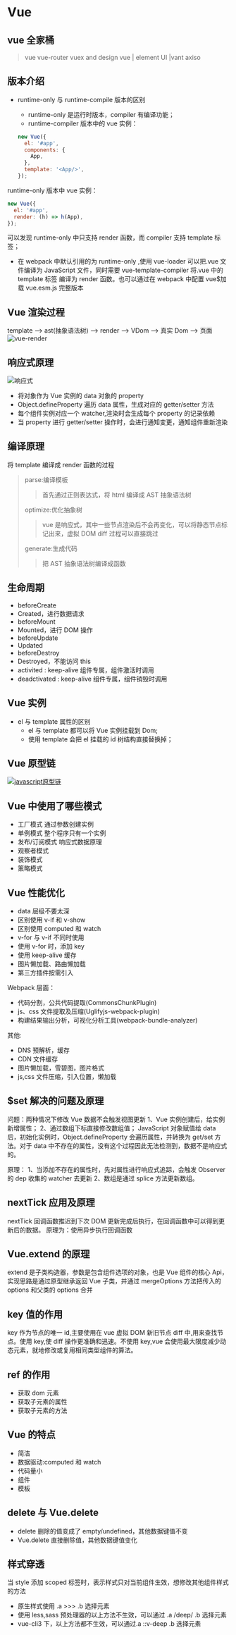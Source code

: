 <!--
 * @Author: your name
 * @Date: 2020-02-27 09:19:45
 * @LastEditTime: 2021-08-24 14:59:54
 * @LastEditors: Please set LastEditors
 * @Description: In User Settings Edit
 * @FilePath: \vue-note\Vue.md
 -->

# Vue

## vue 全家桶

> vue
> vue-router
> vuex
> and design vue | element UI |vant
> axiso

## 版本介绍

- runtime-only 与 runtime-compile 版本的区别

  - runtime-only 是运行时版本，compiler 有编译功能；
  - runtime-compiler 版本中的 vue 实例：

  ```javascript
  new Vue({
    el: '#app',
    components: {
      App,
    },
    template: '<App/>',
  });
  ```

runtime-only 版本中 vue 实例：

```javascript
new Vue({
  el: '#app',
  render: (h) => h(App),
});
```

可以发现 runtime-only 中只支持 render 函数，而 compiler 支持 template 标签；

- 在 webpack 中默认引用的为 runtime-only ,使用 vue-loader 可以把.vue 文件编译为 JavaScript 文件，同时需要 vue-template-compiler 将.vue 中的 template 标签 编译为 render 函数。也可以通过在 webpack 中配置 vue\$加载 vue.esm.js 完整版本

## Vue 渲染过程

template --> ast(抽象语法树) --> render --> VDom --> 真实 Dom --> 页面
![vue-render](./../img/vue-render.png)

## 响应式原理

![响应式](./../img/response.png)

- 将对象作为 Vue 实例的 data 对象的 property
- Object.defineProperty 遍历 data 属性，生成对应的 getter/setter 方法
- 每个组件实例对应一个 watcher,渲染时会生成每个 property 的记录依赖
- 当 property 进行 getter/setter 操作时，会进行通知变更，通知组件重新渲染

## 编译原理

将 template 编译成 render 函数的过程

> parse:编译模板
>
> > 首先通过正则表达式，将 html 编译成 AST 抽象语法树
>
> optimize:优化抽象树
>
> > vue 是响应式，其中一些节点渲染后不会再变化，可以将静态节点标记出来，虚拟 DOM diff 过程可以直接跳过
>
> generate:生成代码
>
> > 把 AST 抽象语法树编译成函数

## 生命周期

- beforeCreate
- Created，进行数据请求
- beforeMount
- Mounted，进行 DOM 操作
- beforeUpdate
- Updated
- beforeDestroy
- Destroyed，不能访问 this
- activited : keep-alive 组件专属，组件激活时调用
- deadctivated : keep-alive 组件专属，组件销毁时调用

## Vue 实例

- el 与 template 属性的区别
  - el 与 template 都可以将 Vue 实例挂载到 Dom;
  - 使用 template 会把 el 挂载的 id 树结构直接替换掉；

## Vue 原型链

[![javascript原型链](./../img/proto.png)](https://segmentfault.com/a/1190000021232132)

## Vue 中使用了哪些模式

- 工厂模式 通过参数创建实例
- 单例模式 整个程序只有一个实例
- 发布/订阅模式 响应式数据原理
- 观察者模式
- 装饰模式
- 策略模式

## Vue 性能优化

- data 层级不要太深
- 区别使用 v-if 和 v-show
- 区别使用 computed 和 watch
- v-for 与 v-if 不同时使用
- 使用 v-for 时，添加 key
- 使用 keep-alive 缓存
- 图片懒加载、路由懒加载
- 第三方插件按需引入

Webpack 层面：

- 代码分割，公共代码提取(CommonsChunkPlugin)
- js、css 文件提取及压缩(Uglifyjs-webpack-plugin)
- 构建结果输出分析，可视化分析工具(webpack-bundle-analyzer)

其他:

- DNS 预解析，缓存
- CDN 文件缓存
- 图片懒加载，雪碧图，图片格式
- js,css 文件压缩，引入位置，懒加载

## $set 解决的问题及原理

问题：两种情况下修改 Vue 数据不会触发视图更新
1、Vue 实例创建后，给实例新增属性；
2、通过数组下标直接修改数组值；
JavaScript 对象赋值给 data 后，初始化实例时，Object.defineProperty 会遍历属性，并转换为 get/set 方法。对于 data 中不存在的属性，没有这个过程因此无法检测到，数据不是响应式的。

原理：
1、当添加不存在的属性时，先对属性进行响应式追踪，会触发 Observer 的 dep 收集的 watcher 去更新
2、数组是通过 splice 方法更新数组。

## nextTick 应用及原理

nextTick 回调函数推迟到下次 DOM 更新完成后执行，在回调函数中可以得到更新后的数据。
原理为：使用异步执行回调函数

## Vue.extend 的原理

extend 是子类构造器，参数是包含组件选项的对象，也是 Vue 组件的核心 Api，实现思路是通过原型继承返回 Vue 子类，并通过 mergeOptions 方法把传入的 options 和父类的 options 合并

## key 值的作用

key 作为节点的唯一 id,主要使用在 vue 虚拟 DOM 新旧节点 diff 中,用来查找节点。使用 key,使 diff 操作更准确和迅速。不使用 key,vue 会使用最大限度减少动态元素，就地修改或复用相同类型组件的算法。

## ref 的作用

- 获取 dom 元素
- 获取子元素的属性
- 获取子元素的方法

## Vue 的特点

- 简洁
- 数据驱动:computed 和 watch
- 代码量小
- 组件
- 模板

## delete 与 Vue.delete

- delete 删除的值变成了 empty/undefined，其他数据键值不变
- Vue.delete 直接删除值，其他数据键值变化

## 样式穿透

当 style 添加 scoped 标签时，表示样式只对当前组件生效，想修改其他组件样式的方法

- 原生样式使用 .a >>> .b 选择元素
- 使用 less,sass 预处理器的以上方法不生效，可以通过 .a /deep/ .b 选择元素
- vue-cli3 下，以上方法都不生效，可以通过.a ::v-deep .b 选择元素
